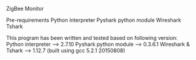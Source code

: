 ZigBee Monitor

Pre-requirements
Python interpreter
Pyshark python module
Wireshark
Tshark

This program has been written and tested based on following version:
Python interpreter 		--> 2.7.10
Pyshark python module 	--> 0.3.6.1
Wireshark & Tshark		--> 1.12.7 (built using gcc 5.2.1 20150808)

